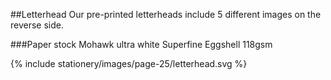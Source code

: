 ##Letterhead
Our pre-printed letterheads include 5 different images on the reverse side.

###Paper stock
Mohawk ultra white Superfine Eggshell 118gsm

{% include stationery/images/page-25/letterhead.svg %}